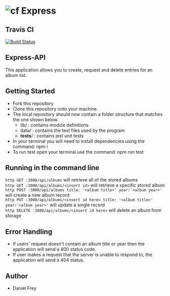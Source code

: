 ![cf](https://i.imgur.com/7v5ASc8.png) Express
======

## Travis CI
[![Build Status](https://travis-ci.com/fncreative/11-14-express-api.svg?branch=master)](https://travis-ci.com/fncreative/11-14-express-api)

## Express-API
 This application allows you to create, request and delete entries for an album list.
 
## Getting Started
- Fork this repository
- Clone this repository onto your machine.
- The local repository should now contain a folder structure that matches the one shown below.
    - lib/ : contains module definitions
    - data/ : contains the text files used by the program
    - __tests__/ : contains jest unit tests
 - In your terminal you will need to install dependencies using 
the command:  npm i 
- To run test open your terminal use the command: npm run test

## Running in the command line

``http GET :3000/api/albums`` will retrieve all of the stored albums<br />
``http GET :3000/api/albums/<insert id>`` will retrieve a specific stored album<br />
``http POST :3000/api/albums title: '<album title>' year:'<album year>'`` will create a new album record<br/>
``http PUT :3000/api/albums/<insert id here> title: '<album title>' year:'<album year>'`` will update a single record<br/>
``http DELETE :3000/api/albums/<insert id here>`` will delete an album from storage
 
## Error Handling
- If users' request doesn't contain an album title or year then the application will send a 400 status code.
- If user makes a request that the server is unable to respond to, the application will send a 404 status.   

## Author 
- Daniel Frey
